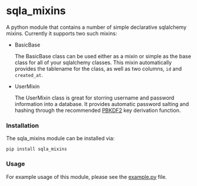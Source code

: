 # sqla_mixins

A python module that contains a number of simple declarative sqlalchemy mixins.
Currently it supports two such mixins:

* BasicBase

  The BasicBase class can be used either as a mixin or simple as the base class
  for all of your sqlalchemy classes. This mixin automatically provides the
  tablename for the class, as well as two columns, `id` and `created_at`.

* UserMixin

  The UserMixin class is great for storring username and password information
  into a database. It provides automatic password salting and hashing through
  the recommended [PBKDF2](http://en.wikipedia.org/wiki/PBKDF2) key derivation
  function.


### Installation

The sqla_mixins module can be installed via:

    pip install sqla_mixins


### Usage

For example usage of this module, please see the
[example.py](/bboe/sqla_mixins/blob/master/example.py) file.
